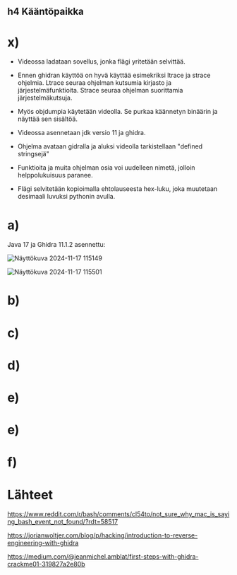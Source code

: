 ## h4 Kääntöpaikka

# x)

* Videossa ladataan sovellus, jonka flägi yritetään selvittää.

* Ennen ghidran käyttöä on hyvä käyttää esimekriksi ltrace ja strace ohjelmia. Ltrace seuraa ohjelman kutsumia kirjasto ja järjestelmäfunktioita. Strace seuraa ohjelman suorittamia järjestelmäkutsuja.

* Myös objdumpia käytetään videolla. Se purkaa käännetyn binäärin ja näyttää sen sisältöä.

* Videossa asennetaan jdk versio 11 ja ghidra.

* Ohjelma avataan gidralla ja aluksi videolla tarkistellaan "defined stringsejä"

* Funktioita ja muita ohjelman osia voi uudelleen nimetä, jolloin helppolukuisuus paranee.

* Flägi selvitetään kopioimalla ehtolauseesta hex-luku, joka muutetaan desimaali luvuksi pythonin avulla.


# a)

Java 17 ja Ghidra 11.1.2 asennettu:

![Näyttökuva 2024-11-17 115149](https://github.com/user-attachments/assets/eda5a62d-b079-4ce3-ade9-9b52d73bd4a8)

![Näyttökuva 2024-11-17 115501](https://github.com/user-attachments/assets/ca1ea726-1007-4eee-8b26-f53579523141)

# b)



# c)

# d)

# e)

# e)

# f)

# Lähteet

https://www.reddit.com/r/bash/comments/cl54to/not_sure_why_mac_is_saying_bash_event_not_found/?rdt=58517

https://jorianwoltjer.com/blog/p/hacking/introduction-to-reverse-engineering-with-ghidra

https://medium.com/@jeanmichel.amblat/first-steps-with-ghidra-crackme01-319827a2e80b

